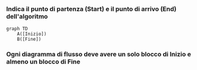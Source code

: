 <DefinitionBlock class="mb-8">

### Indica il <Alert strong>punto di partenza</Alert> (Start) e il <Alert strong>punto di arrivo</Alert> (End) dell'algoritmo

</DefinitionBlock>

```mermaid
graph TD
    A([Inizio])
    B([Fine])
```

<NoteBlock class="mt-8">

### Ogni diagramma di flusso deve avere un solo blocco di Inizio e almeno un blocco di Fine

</NoteBlock>
